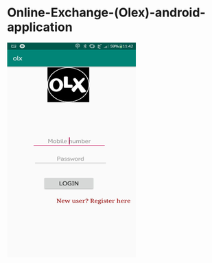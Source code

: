 # Online-Exchange-(Olex)-android-application
<img src="https://github.com/Nikhil-V-maker/Online-Exchange-Olex-android-application/blob/master/Screenshots/login.jpg" width="300px" height="500px">
